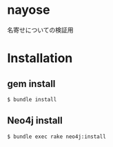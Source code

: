 # nayose
名寄せについての検証用

# Installation

## gem install

```shell
$ bundle install
```

## Neo4j install

```shell
$ bundle exec rake neo4j:install
```
